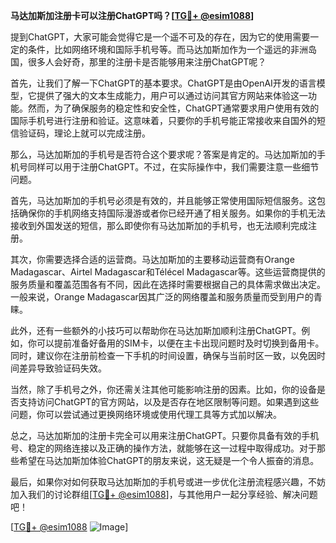 **马达加斯加注册卡可以注册ChatGPT吗？[[TG💪+ @esim1088](https://t.me/s/esim1088)]**

提到ChatGPT，大家可能会觉得它是一个遥不可及的存在，因为它的使用需要一定的条件，比如网络环境和国际手机号等。而马达加斯加作为一个遥远的非洲岛国，很多人会好奇，那里的注册卡是否能够用来注册ChatGPT呢？

首先，让我们了解一下ChatGPT的基本要求。ChatGPT是由OpenAI开发的语言模型，它提供了强大的文本生成能力，用户可以通过访问其官方网站来体验这一功能。然而，为了确保服务的稳定性和安全性，ChatGPT通常要求用户使用有效的国际手机号进行注册和验证。这意味着，只要你的手机号能正常接收来自国外的短信验证码，理论上就可以完成注册。

那么，马达加斯加的手机号是否符合这个要求呢？答案是肯定的。马达加斯加的手机号同样可以用于注册ChatGPT。不过，在实际操作中，我们需要注意一些细节问题。

首先，马达加斯加的手机号必须是有效的，并且能够正常使用国际短信服务。这包括确保你的手机网络支持国际漫游或者你已经开通了相关服务。如果你的手机无法接收到外国发送的短信，那么即使你有马达加斯加的手机号，也无法顺利完成注册。

其次，你需要选择合适的运营商。马达加斯加的主要移动运营商有Orange Madagascar、Airtel Madagascar和Télécel Madagascar等。这些运营商提供的服务质量和覆盖范围各有不同，因此在选择时需要根据自己的具体需求做出决定。一般来说，Orange Madagascar因其广泛的网络覆盖和服务质量而受到用户的青睐。

此外，还有一些额外的小技巧可以帮助你在马达加斯加顺利注册ChatGPT。例如，你可以提前准备好备用的SIM卡，以便在主卡出现问题时及时切换到备用卡。同时，建议你在注册前检查一下手机的时间设置，确保与当前时区一致，以免因时间差异导致验证码失效。

当然，除了手机号之外，你还需关注其他可能影响注册的因素。比如，你的设备是否支持访问ChatGPT的官方网站，以及是否存在地区限制等问题。如果遇到这些问题，你可以尝试通过更换网络环境或使用代理工具等方式加以解决。

总之，马达加斯加的注册卡完全可以用来注册ChatGPT。只要你具备有效的手机号、稳定的网络连接以及正确的操作方法，就能够在这一过程中取得成功。对于那些希望在马达加斯加体验ChatGPT的朋友来说，这无疑是一个令人振奋的消息。

最后，如果你对如何获取马达加斯加的手机号或进一步优化注册流程感兴趣，不妨加入我们的讨论群组[[TG💪+ @esim1088](https://t.me/s/esim1088)]，与其他用户一起分享经验、解决问题吧！

[[TG💪+ @esim1088](https://t.me/s/esim1088) ![Image](https://i.postimg.cc/4NQfJmqS/Snipaste-2025-05-13-00-14-12.png)]